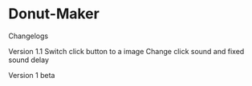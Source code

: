 # Donut-Maker

Changelogs


Version 1.1
Switch click button to a image
Change click sound and fixed sound delay

Version 1
beta
